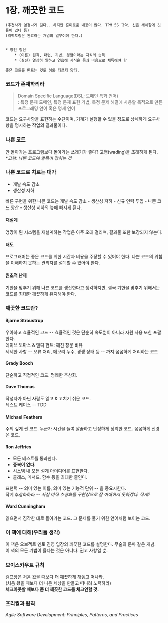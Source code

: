 # 1장. 깨끗한 코드

~~~
(추천사가 엄청나게 길다...하지만 흥미로운 내용이 많다. TPM 5S 규약, 신은 세세함에 깃들어 있다 등)  
(리팩토링은 완료라는 개념의 일부여야 한다.)


* 장인 정신
    * (이론) 원칙, 패턴, 기법, 경험이라는 지식의 습득
    * (실전) 열심히 일하고 연습해 지식을 몸과 마음으로 체득해야 함  

좋은 코드를 만드는 것도 이와 다르지 않다.  
~~~

### 코드가 존재하리라

> Domain Specific Language(DSL; 도메인 특화 언어)  
> : 특정 문제 도메인, 특정 문제 표현 기법, 특정 문제 해결에 사용할 목적으로 만든 프로그래밍 언어 혹은 명세 언어

코드는 요구사항을 표현하는 수단이며, 기계가 실행할 수 있을 정도로 상세하게 요구사항을 명시하는 작업의 결과물이다.

### 나쁜 코드

안 돌아가는 프로그램보다 돌아가는 쓰레기가 좋다? 고행(wading)을 초래하게 된다.  
_*고행: 나쁜 코드에 발목이 잡히는 것_

### 나쁜 코드로 치르는 대가

* 개발 속도 감소
* 생산성 저하

빠른 구현을 위한 나쁜 코드는 개발 속도 감소 - 생산성 저하 - 신규 인력 투입 - 나쁜 코드 양산 - 생산성 저하의 늪에 빠지게 된다.

#### 재설계
엉망이 된 시스템을 재설계하는 작업은 아주 오래 걸리며, 결과물 또한 보장되지 않는다.

#### 태도
프로그래머는 좋은 코드를 위한 시간과 비용을 주장할 수 있어야 한다. 나쁜 코드의 위험을 이해하지 못하는 관리자를 설득할 수 있어야 한다.

#### 원초적 난제
기한을 맞추기 위해 나쁜 코드를 생산한다고 생각하지만, 결국 기한을 맞추기 위해서는 코드를 최대한 깨끗하게 유지해야 한다.

### 깨끗한 코드란?
#### Bjarne Stroustrup
우아하고 효율적인 코드 -- 효율적인 것은 단순히 속도뿐이 아니라 자원 사용 또한 포괄한다.  
데이브 토마스 & 앤디 헌트: 깨진 창문 비유  
세세한 사항 -- 오류 처리, 메모리 누수, 경쟁 상태 등 -- 까지 꼼꼼하게 처리하는 코드

#### Grady Booch
단순하고 직접적인 코드. 명쾌한 추상화.

#### Dave Thomas
작성자가 아닌 사람도 읽고 & 고치기 쉬운 코드.  
테스트 케이스 -- TDD  

#### Michael Feathers
주의 깊게 짠 코드. 누군가 시간을 들여 깔끔하고 단정하게 정리한 코드. 꼼꼼하게 신경 쓴 코드.

#### Ron Jeffries
* 모든 테스트를 통과한다.
* **중복이 없다.**
* 시스템 내 모든 설계 아이디어를 표현한다.
* 클래스, 메서드, 함수 등을 최대한 줄인다.

표현력 -- 의미 있는 이름, 의미 있는 기능적 단위 -- 을 중요시한다.  
작게 추상화하라 -- _사실 아직 추상화를 구현상으로 잘 이해하지 못하겠다. 작게?_

#### Ward Cunningham
읽으면서 짐작한 대로 돌아가는 코드. 그 문제를 풀기 위한 언어처럼 보이는 코드.

### 이 책에 대해(우리들 생각)
이 책은 오브젝트 멘토 진영 입장의 깨끗한 코드를 설명한다. 무술의 문파 같은 개념.  
이 책의 모든 기법이 옳다는 것은 아니다. 권고 사항일 뿐.

### 보이스카우트 규칙
캠프장은 처음 왔을 때보다 더 깨끗하게 해놓고 떠나라.  
(처음 왔을 때보다 더 나은 세상을 만들고 떠나려 노력하라)  
**체크아웃할 때보다 좀 더 깨끗한 코드를 체크인할 것.**

### 프리퀄과 원칙
_Agile Software Development: Principles, Patterns, and Practices_
